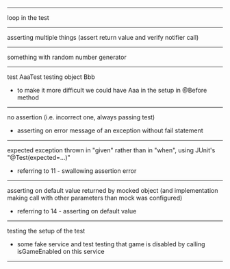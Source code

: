- - - -

loop in the test

- - - -

asserting multiple things (assert return value and verify notifier call)

- - - -

something with random number generator

- - - -

test AaaTest testing object Bbb
- to make it more difficult we could have Aaa in the setup in @Before method

- - - -

no assertion (i.e. incorrect one, always passing test)
- asserting on error message of an exception without fail statement

- - - -

expected exception thrown in "given" rather than in "when", using JUnit's "@Test(expected=...)"
- referring to 11 - swallowing assertion error

- - - -

asserting on default value returned by mocked object (and implementation making call with other parameters than mock was configured)
- referring to 14 - asserting on default value

- - - -

testing the setup of the test
- some fake service and test testing that game is disabled by calling isGameEnabled on this service

- - - -
